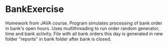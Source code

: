 # BankExercise
Homework from JAVA course. Program simulates processing of
bank order in bank's open hours. Uses multithreading to run order 
random generator, time and bank activity.
File with all bank orders this day is generated in new folder "reports" 
in bank folder after bank is closed.